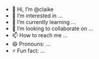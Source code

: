 - 👋 Hi, I’m @claike
- 👀 I’m interested in ...
- 🌱 I’m currently learning ...
- 💞️ I’m looking to collaborate on ...
- 📫 How to reach me ...
- 😄 Pronouns: ...
- ⚡ Fun fact: ...

<!---
claike/claike is a ✨ special ✨ repository because its `README.md` (this file) appears on your GitHub profile.
You can click the Preview link to take a look at your changes.
--->
